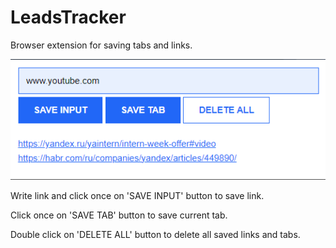# LeadsTracker
Browser extension for saving tabs and links.

![Interface](interface.png)

Write link and click once on 'SAVE INPUT' button to save link.

Click once on 'SAVE TAB' button to save current tab.

Double click on 'DELETE ALL' button to delete all saved links and tabs.
